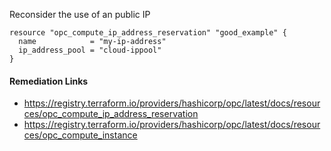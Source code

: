 
Reconsider the use of an public IP

```hcl
resource "opc_compute_ip_address_reservation" "good_example" {
  name            = "my-ip-address"
  ip_address_pool = "cloud-ippool"
}
```

#### Remediation Links
 - https://registry.terraform.io/providers/hashicorp/opc/latest/docs/resources/opc_compute_ip_address_reservation
 - https://registry.terraform.io/providers/hashicorp/opc/latest/docs/resources/opc_compute_instance
        